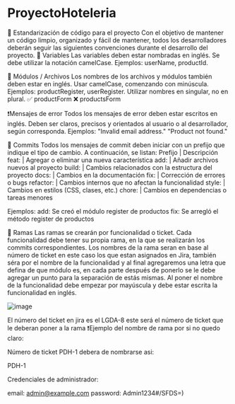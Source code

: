 # ProyectoHoteleria

🔧 Estandarización de código para el proyecto
Con el objetivo de mantener un código limpio, organizado y fácil de mantener, todos los desarrolladores deberán seguir las siguientes convenciones durante el desarrollo del proyecto.
📌 Variables
Las variables deben estar nombradas en inglés.
Se debe utilizar la notación camelCase.
Ejemplos: userName, productId.

📁 Módulos / Archivos
Los nombres de los archivos y módulos también deben estar en inglés.
Usar camelCase, comenzando con minúscula.
Ejemplos: productRegister, userRegister.
Utilizar nombres en singular, no en plural.
✅ productForm
❌ productsForm

❗Mensajes de error
Todos los mensajes de error deben estar escritos en inglés.
Deben ser claros, precisos y orientados al usuario o al desarrollador, según corresponda.
Ejemplos:
"Invalid email address."
"Product not found."

💬 Commits
Todos los mensajes de commit deben iniciar con un prefijo que indique el tipo de cambio. A continuación, se listan:
Prefijo | Descripción
feat: | Agregar o eliminar una nueva característica
add: | Añadir archivos nuevos al proyecto
build: | Cambios relacionados con la estructura del proyecto
docs: | Cambios en la documentación
fix: | Corrección de errores o bugs
refactor: | Cambios internos que no afectan la funcionalidad
style: | Cambios en estilos (CSS, clases, etc.)
chore: | Cambios en dependencias o tareas menores

Ejemplos:
add: Se creó el módulo register de productos
fix: Se arregló el método register de productos

🌿 Ramas
Las ramas se crearán por funcionalidad o ticket.
Cada funcionalidad debe tener su propia rama, en la que se realizarán los commits correspondientes.
Los nombres de la rama seran en base al número de ticket en este caso los que estan asignados en Jira, también séra por el nombre de la funcionalidad y al final agregaremos una letra que defina de que módulo es, en cada parte después de ponerlo se le debe agregar un punto para la separación de estás mismas.
Al poner el nombre de la funcionalidad debe empezar por mayúscula y debe estar escrita la funcionalidad en inglés.


![image](https://github.com/user-attachments/assets/9f205e89-f5c6-4356-8b71-b4eb66ed8902)



El número del ticket en jira es el LGDA-8 este será el número de ticket que le deberan poner a la rama
❗Ejemplo del nombre de rama por si no quedo claro:

Número de ticket PDH-1 debera de nombrarse asi:

PDH-1

Credenciales de administrador:

email: admin@example.com
password: Admin1234#/SFDS=)